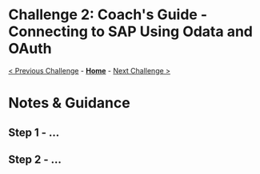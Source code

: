 # Challenge 2: Coach's Guide - Connecting to SAP Using Odata and OAuth

[< Previous Challenge](./01-SAP-Auto-Deployment.md) - **[Home](README.md)** - [Next Challenge >](./03-GeodePattern.md)

# Notes & Guidance

## Step 1 - ...

## Step 2 - ...

